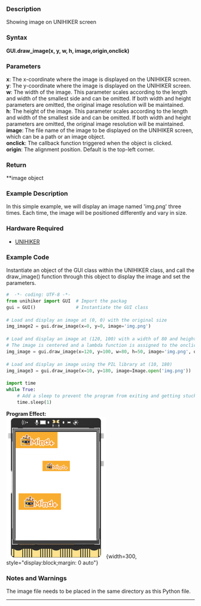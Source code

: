 ### **Description**
Showing image on UNIHIKER screen
### **Syntax**
**GUI.draw_image(x, y, w, h, image,origin,onclick)**
### **Parameters**
**x**:  The x-coordinate where the image is displayed on the UNIHIKER screen.  
**y**:  The y-coordinate where the image is displayed on the UNIHIKER screen.  
**w**:  The width of the image. This parameter scales according to the length and width of the smallest side and can be omitted. If both width and height parameters are omitted, the original image resolution will be maintained.  
**h**:  The height of the image. This parameter scales according to the length and width of the smallest side and can be omitted. If both width and height parameters are omitted, the original image resolution will be maintained.  
**image**:  The file name of the image to be displayed on the UNIHIKER screen, which can be a path or an image object.  
**onclick**:  The callback function triggered when the object is clicked.  
**origin**:  The alignment position. Default is the top-left corner. 
### **Return**
**image object
### **Example Description**
In this simple example, we will display an image named 'img.png' three times. Each time, the image will be positioned differently and vary in size.
### **Hardware Required**

- [UNIHIKER](https://www.dfrobot.com/product-2691.html)  

### **Example Code**
Instantiate an object of the GUI class within the UNIHIKER class, and call the draw_image() function through this object to display the image and set the parameters.    

```python
#  -*- coding: UTF-8 -*-
from unihiker import GUI  # Import the packag 
gui = GUI()               # Instantiate the GUI class

# Load and display an image at (0, 0) with the original size
img_image2 = gui.draw_image(x=0, y=0, image='img.png')

# Load and display an image at (120, 100) with a width of 80 and height of 50
# The image is centered and a lambda function is assigned to the onclick event
img_image = gui.draw_image(x=120, y=100, w=80, h=50, image='img.png', origin='center', onclick=lambda: print("image clicked"))

# Load and display an image using the PIL library at (10, 180)
img_image3 = gui.draw_image(x=10, y=180, image=Image.open('img.png'))

import time
while True:
    # Add a sleep to prevent the program from exiting and getting stuck
    time.sleep(1)

```  
  
**Program Effect:**  
![image.png](img/3.draw_image()/1718940279751-2d25a616-3e83-45be-9ce1-c7db05e0bba6.png){width=300, style="display:block;margin: 0 auto"}  
  
### **Notes and Warnings**
The image file needs to be placed in the same directory as this Python file.  

---  



